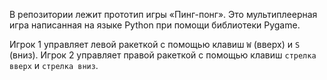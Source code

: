 В репозитории лежит прототип игры
«Пинг-понг». Это мультиплеерная игра написанная на языке Python при помощи библиотеки Pygame.

Игрок 1 управляет левой ракеткой с
помощью клавиш `W` (вверх) и `S` (вниз). 
Игрок 2 управляет правой ракеткой с 
помощью клавиш `стрелка вверх` и `стрелка вниз`.
